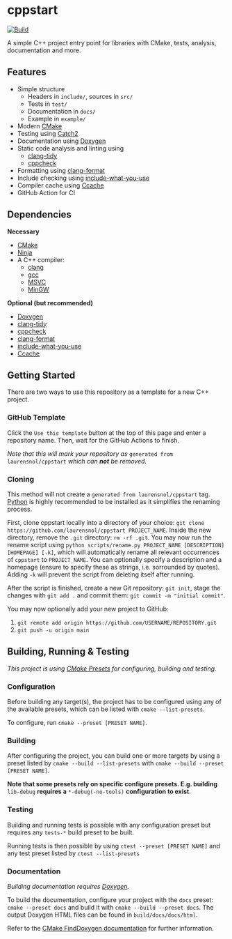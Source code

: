 # cppstart

[![Build](https://github.com/laurensnol/cppstart/actions/workflows/build.yml/badge.svg)](https://github.com/laurensnol/cppstart/actions/workflows/build.yml)

A simple C++ project entry point for libraries with CMake, tests, analysis,
documentation and more.

## Features

- Simple structure
  - Headers in `include/`, sources in `src/`
  - Tests in `test/`
  - Documentation in `docs/`
  - Example in `example/`
- Modern [CMake](https://cmake.org/)
- Testing using [Catch2](https://github.com/catchorg/Catch2)
- Documentation using [Doxygen](https://doxygen.nl/)
- Static code analysis and linting using
  - [clang-tidy](https://clang.llvm.org/extra/clang-tidy/)
  - [cppcheck](https://cppcheck.sourceforge.io/)
- Formatting using [clang-format](https://clang.llvm.org/docs/ClangFormat.html)
- Include checking using
[include-what-you-use](https://include-what-you-use.org/)
- Compiler cache using [Ccache](https://ccache.dev/)
- GitHub Action for CI

## Dependencies

**Necessary**

- [CMake](https://cmake.org/)
- [Ninja](https://ninja-build.org/)
- A C++ compiler:
  - [clang](https://clang.llvm.org/)
  - [gcc](https://gcc.gnu.org/)
  - [MSVC](https://visualstudio.microsoft.com/vs/features/cplusplus/)
  - [MinGW](https://www.mingw-w64.org/)

**Optional (but recommended)**

- [Doxygen](https://doxygen.nl/)
- [clang-tidy](https://clang.llvm.org/extra/clang-tidy/)
- [cppcheck](https://cppcheck.sourceforge.io/)
- [clang-format](https://clang.llvm.org/docs/ClangFormat.html)
- [include-what-you-use](https://include-what-you-use.org/)
- [Ccache](https://ccache.dev/)

## Getting Started

There are two ways to use this repository as a template for a new C++ project.

### GitHub Template

Click the `Use this template` button at the top of this page and enter a
repository name. Then, wait for the GitHub Actions to finish.

*Note that this will mark your repository as* 
`generated from laurensnol/cppstart` *which can **not** be removed.*

### Cloning

This method will not create a `generated from laurensnol/cppstart` tag.
[Python](https://www.python.org/) is highly recommended to be installed as it
simplifies the renaming process.

First, clone cppstart locally into a directory of your choice:
`git clone https://github.com/laurensnol/cppstart PROJECT_NAME`. Inside the new
directory, remove the `.git` directory: `rm -rf .git`. You may now run the
rename script using
`python scripts/rename.py PROJECT_NAME [DESCRIPTION] [HOMEPAGE] [-k]`, which
will automatically rename all relevant occurrences of `cppstart` to
`PROJECT_NAME`. You can optionally specify a description and a homepage (ensure
to specify these as strings, i.e. sorrounded by quotes). Adding `-k` will
prevent the script from deleting itself after running.

After the script is finished, create a new Git repository: `git init`, stage the
changes with `git add .` and commit them: `git commit -m "initial commit"`.

You may now optionally add your new project to GitHub:

1. `git remote add origin https://github.com/USERNAME/REPOSITORY.git`
2. `git push -u origin main`

## Building, Running & Testing

*This project is using
[CMake Presets](https://cmake.org/cmake/help/latest/manual/cmake-presets.7.html)
for configuring, building and testing.*

### Configuration

Before building any target(s), the project has to be configured using any of the
available presets, which can be listed with `cmake --list-presets`.

To configure, run `cmake --preset [PRESET NAME]`.

### Building

After configuring the project, you can build one or more targets by using a
preset listed by `cmake --build --list-presets` with
`cmake --build --preset [PRESET NAME]`.

**Note that some presets rely on specific configure presets. E.g. building**
`lib-debug` **requires a** `*-debug(-no-tools)` **configuration to exist**.

### Testing

Building and running tests is possible with any configuration preset but
requires any `tests-*` build preset to be built.

Running tests is then possible by using `ctest --preset [PRESET NAME]` and any
test preset listed by `ctest --list-presets`

### Documentation

*Building documentation requires [Doxygen](https://doxygen.nl/).*

To build the documentation, configure your project with the `docs` preset:
`cmake --preset docs` and build it with `cmake --build --preset docs`. The
output Doxygen HTML files can be found in `build/docs/docs/html`.

Refer to the [CMake FindDoxygen documentation](https://cmake.org/cmake/help/latest/module/FindDoxygen.html)
for further information.
